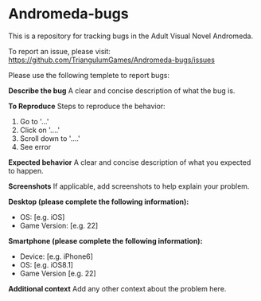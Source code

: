 # Andromeda-bugs
This is a repository for tracking bugs in the Adult Visual Novel Andromeda.

To report an issue, please visit: https://github.com/TriangulumGames/Andromeda-bugs/issues

Please use the following templete to report bugs:

**Describe the bug**
A clear and concise description of what the bug is.

**To Reproduce**
Steps to reproduce the behavior:
1. Go to '...'
2. Click on '....'
3. Scroll down to '....'
4. See error

**Expected behavior**
A clear and concise description of what you expected to happen.

**Screenshots**
If applicable, add screenshots to help explain your problem.

**Desktop (please complete the following information):**
 - OS: [e.g. iOS]
 - Game Version: [e.g. 22]

**Smartphone (please complete the following information):**
 - Device: [e.g. iPhone6]
 - OS: [e.g. iOS8.1]
 - Game Version [e.g. 22]

**Additional context**
Add any other context about the problem here.
